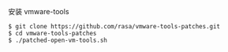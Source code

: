 安装 vmware-tools
```
$ git clone https://github.com/rasa/vmware-tools-patches.git
$ cd vmware-tools-patches
$ ./patched-open-vm-tools.sh
```
